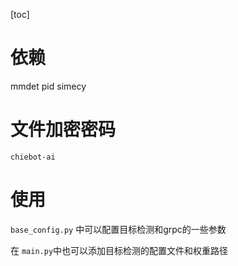 [toc]

# 依赖
mmdet
pid
simecy

# 文件加密密码
`chiebot-ai`


# 使用
`base_config.py` 中可以配置目标检测和grpc的一些参数

在 `main.py`中也可以添加目标检测的配置文件和权重路径
